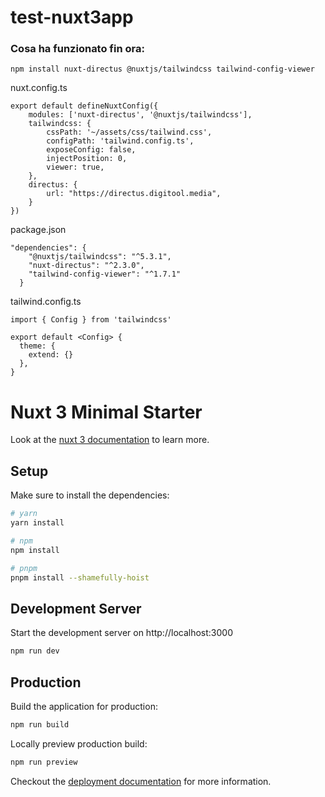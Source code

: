 # test-nuxt3app

### Cosa ha funzionato fin ora:

`npm install nuxt-directus @nuxtjs/tailwindcss tailwind-config-viewer`

nuxt.config.ts
```
export default defineNuxtConfig({
    modules: ['nuxt-directus', '@nuxtjs/tailwindcss'],
    tailwindcss: {
        cssPath: '~/assets/css/tailwind.css',
        configPath: 'tailwind.config.ts',
        exposeConfig: false,
        injectPosition: 0,
        viewer: true,
    },
    directus: {
        url: "https://directus.digitool.media",
    }
})
```

package.json
```
"dependencies": {
    "@nuxtjs/tailwindcss": "^5.3.1",
    "nuxt-directus": "^2.3.0",
    "tailwind-config-viewer": "^1.7.1"
  }
```

tailwind.config.ts
```
import { Config } from 'tailwindcss'

export default <Config> {
  theme: {
    extend: {}
  },
}
```

# Nuxt 3 Minimal Starter

Look at the [nuxt 3 documentation](https://v3.nuxtjs.org) to learn more.

## Setup

Make sure to install the dependencies:

```bash
# yarn
yarn install

# npm
npm install

# pnpm
pnpm install --shamefully-hoist
```

## Development Server

Start the development server on http://localhost:3000

```bash
npm run dev
```

## Production

Build the application for production:

```bash
npm run build
```

Locally preview production build:

```bash
npm run preview
```

Checkout the [deployment documentation](https://v3.nuxtjs.org/guide/deploy/presets) for more information.
